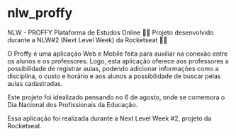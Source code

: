 # nlw_proffy
NLW - PROFFY Plataforma de Estudos Online
👨‍🏫 Projeto desenvolvido durante a NLW#2 (Next Level Week) da Rocketseat 👩‍🏫

O Proffy é uma aplicação Web e Mobile feita para auxiliar na conexão entre os alunos e os professores. Logo, esta aplicação oferece aos professores a possibilidade de registrar aulas, podendo adicionar informações como a disciplina, o custo e horário e aos alunos a possibilidade de buscar pelas aulas cadastradas.

Este projeto foi idealizado pensando no 6 de agosto, onde se comemora o Dia Nacional dos Profissionais da Educação.

Essa aplicação foi realizada durante a Next Level Week #2, projeto da Rocketseat.

